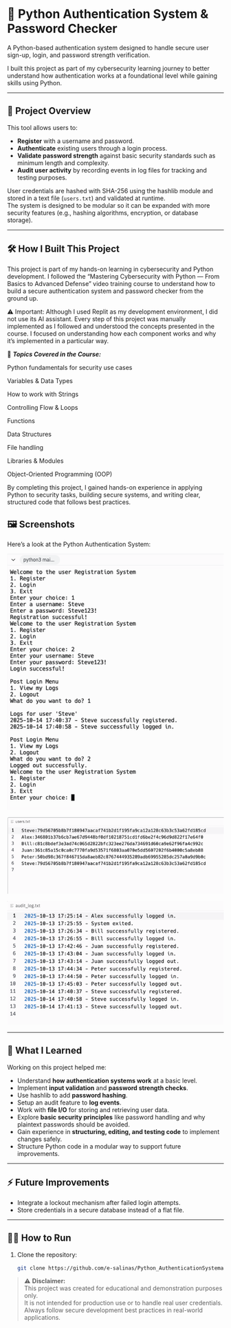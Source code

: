 # 🔐 Python Authentication System & Password Checker

A Python-based authentication system designed to handle secure user sign-up, login, and password strength verification.

I built this project as part of my cybersecurity learning journey to better understand how authentication works at a foundational level while gaining skills using Python.

---

## 🧰 Project Overview

This tool allows users to:
- **Register** with a username and password.
- **Authenticate** existing users through a login process.
- **Validate password strength** against basic security standards such as minimum length and complexity.
- **Audit user activity** by recording events in log files for tracking and testing purposes.

User credentials are hashed with SHA-256 using the hashlib module and stored in a text file (`users.txt`) and validated at runtime.  
The system is designed to be modular so it can be expanded with more security features (e.g., hashing algorithms, encryption, or database storage).

---
## 🛠️ How I Built This Project

This project is part of my hands-on learning in cybersecurity and Python development. I followed the “Mastering Cybersecurity with Python — From Basics to Advanced Defense”
 video training course to understand how to build a secure authentication system and password checker from the ground up.

⚠️ Important: Although I used Replit as my development environment, I did not use its AI assistant. Every step of this project was manually implemented as I followed and understood the concepts presented in the course. I focused on understanding how each component works and why it’s implemented in a particular way.

🧠 ***Topics Covered in the Course:***

Python fundamentals for security use cases

Variables & Data Types

How to work with Strings

Controlling Flow & Loops

Functions

Data Structures

File handling

Libraries & Modules

Object-Oriented Programming (OOP)

By completing this project, I gained hands-on experience in applying Python to security tasks, building secure systems, and writing clear, structured code that follows best practices.

## 🖼️ Screenshots

Here’s a look at the Python Authentication System:

![User Interface](user_interface.png)

![users.txt](users.txt.png)

![audit_log.txt](audit_log.txt.png)


---

## 🧠 What I Learned

Working on this project helped me:
- Understand **how authentication systems work** at a basic level.
- Implement **input validation** and **password strength checks**.
- Use hashlib to add **password hashing**.
- Setup an audit feature to **log events**.
- Work with **file I/O** for storing and retrieving user data.
- Explore **basic security principles** like password handling and why plaintext passwords should be avoided.
- Gain experience in **structuring, editing, and testing code** to implement changes safely.
- Structure Python code in a modular way to support future improvements.

---

## ⚡ Future Improvements

- Integrate a lockout mechanism after failed login attempts.
- Store credentials in a secure database instead of a flat file.

---

## 🧑‍💻 How to Run

1. Clone the repository:
   ```bash
   git clone https://github.com/e-salinas/Python_AuthenticationSystemandPasswordChecker.git

> ⚠️ **Disclaimer:**  
> This project was created for educational and demonstration purposes only.  
> It is not intended for production use or to handle real user credentials.  
> Always follow secure development best practices in real-world applications.

